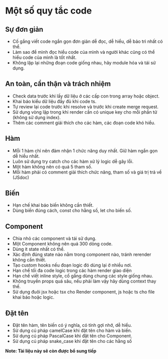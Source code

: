# Một số quy tắc code

## Sự đơn giản

- Cố gắng viết code ngắn gọn đơn giản dễ đọc, dễ hiểu, dễ bảo trì nhất có thể.
- Làm sao để mình đọc hiểu code của mình và người khác cũng có thể hiểu code của mình là tốt nhất.
- Không lặp lại những đoạn code giống nhau, hãy module hóa và tái sử dụng.

## An toàn, cẩn thận và trách nhiệm

- Check data trước khi lấy dữ liệu ở các cấp con trong array hoặc object.
- Khai báo kiểu dữ liệu đầy đủ khi code ts.
- Tự review lại code trước khi resolve và trước khi create merge request.
- Sử dụng vòng lặp trong khi render cần có unique key cho mỗi phần tử (không sử dụng index).
- Thêm các comment giải thích cho các hàm, các đoạn code khó hiểu.

## Hàm

- Mỗi 1 hàm chỉ nên đảm nhận 1 chức năng duy nhất. Giữ hàm ngắn gọn dễ hiểu nhất.
- Luôn sử dụng try catch cho các hàm xử lý logic dễ gây lỗi.
- Một hàm không nên có quá 5 tham số.
- Mỗi hàm phải có comment giải thích chức năng, tham số và giá trị trả về (JSdoc)

## Biến

- Hạn chế khai báo biến không cần thiết.
- Dùng biến đúng cách, const cho hằng số, let cho biến số.

## Component

- Chia nhỏ các component và tái sử dụng.
- Một Component không nên quá 300 dòng code.
- Dùng ít state nhất có thể.
- Xác định đúng state nào nằm trong component nào, tránh rerender không cần thiết.
- Tạo custom hooks nếu đoạn logic đó dùng lại ở nhiều nơi.
- Hạn chế tối đa code logic trong các hàm render giao diện
- Hạn chế viết inline style, cố gắng dùng chung các style giống nhau.
- Không truyền props quá sâu, nếu phải làm vậy hãy dùng context thay thế.
- Sử dụng đuôi jsx hoặc tsx cho Render component, js hoặc ts cho file khai báo hoặc logic.

## Đặt tên

- Đặt tên hàm, tên biến có ý nghĩa, có tính gợi nhớ, dễ hiểu.
- Sử dụng cú pháp camelCase khi đặt tên cho hàm và biến.
- Sử dụng cú pháp PascalCase khi đặt tên cho Component.
- Sử dụng cú pháp snake_case khi đặt tên cho các hằng số

**Note: Tài liệu này sẽ còn được bổ sung tiếp**
